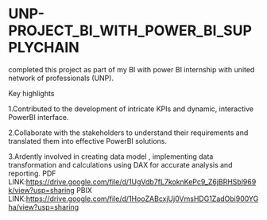 # UNP-PROJECT_BI_WITH_POWER_BI_SUPPLYCHAIN
completed this project as part of my BI with power BI internship with united network of professionals (UNP).

Key highlights

1.Contributed to the development of intricate KPIs and dynamic, interactive PowerBI interface.

2.Collaborate with the stakeholders to understand their requirements and translated them into effective PowerBI solutions.

3.Ardently involved in creating data model , implementing data transformation and calculations using DAX for accurate analysis and reporting.
PDF LINK:https://drive.google.com/file/d/1UgVdb7fL7koknKePc9_Z6jBRHSbl969k/view?usp=sharing
PBIX LINK:https://drive.google.com/file/d/1HooZABcxjUj0VmsHDG1ZadObi900YGha/view?usp=sharing
